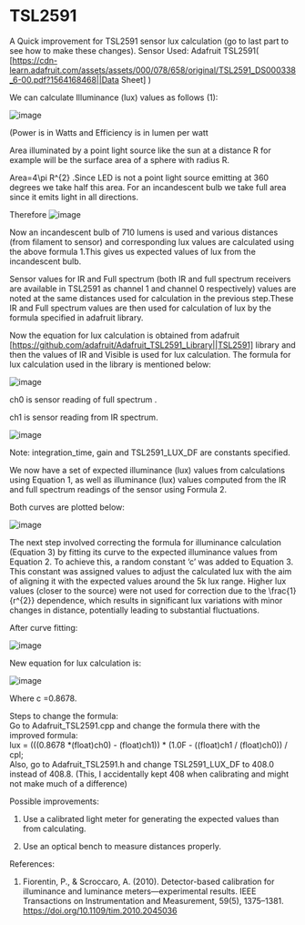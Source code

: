 # TSL2591
A Quick improvement for TSL2591 sensor lux calculation   (go to last part to see how to make these changes).
Sensor Used: Adafruit TSL2591( [https://cdn-learn.adafruit.com/assets/assets/000/078/658/original/TSL2591_DS000338_6-00.pdf?1564168468||Data Sheet] )  

We can calculate Illuminance (lux) values as follows (1):

![image](https://github.com/am0032/TSL2591/assets/123314532/cb681c80-f6f2-4aa6-9af3-5a090b2a9731)



(Power is in Watts and Efficiency is in lumen per watt  

Area illuminated by a point light source like the sun at a distance R for example will be the surface area of a sphere with radius R.  

Area=4\pi R^{2} .Since LED is not a point light source emitting at 360 degrees we take half this area. For an incandescent bulb we take full area since it emits light in all directions. 

Therefore ![image](https://github.com/am0032/TSL2591/assets/123314532/e50ba097-efd9-4a40-90ca-34b9f89b724a)


Now an incandescent bulb of 710 lumens is used and various distances (from filament to sensor) and corresponding lux values are calculated using the above formula 1.This gives us expected values of lux from the incandescent bulb.  

Sensor values for IR and Full spectrum (both IR and full spectrum receivers are available in TSL2591 as channel 1 and channel 0 respectively) values are noted at the same distances used for calculation in the previous step.These IR and Full spectrum values are then used for calculation of lux by the formula specified in adafruit library.  

Now the equation for lux calculation is obtained from adafruit [https://github.com/adafruit/Adafruit_TSL2591_Library||TSL2591] library and then the values of IR and Visible is used for lux calculation. The formula for lux calculation used in the library is mentioned below:  

![image](https://github.com/am0032/TSL2591/assets/123314532/03617fbf-889b-4c14-92c1-531ff118983c)  


ch0 is sensor reading of full spectrum .  

ch1 is sensor reading from IR spectrum.  

![image](https://github.com/am0032/TSL2591/assets/123314532/46cf00ca-343a-47d7-be0b-92fe14c9b0f2)  


Note: integration_time, gain and TSL2591_LUX_DF are constants specified.  

We now have a set of expected illuminance (lux) values from calculations using Equation 1, as well as illuminance (lux) values computed from the IR and full spectrum readings of the sensor using Formula 2.  

Both curves are plotted below:  

![image](https://github.com/am0032/TSL2591/assets/123314532/e8a4ce5b-422a-4313-a8a0-0a2892152331)  




The next step involved correcting the formula for illuminance calculation (Equation 3) by fitting its curve to the expected illuminance values from Equation 2. To achieve this, a random constant ‘c’ was added to Equation 3. This constant was assigned values to adjust the calculated lux with the aim of aligning it with the expected values around the 5k lux range. Higher lux values (closer to the source) were not used for correction due to the \frac{1}{r^{2}} dependence, which results in significant lux variations with minor changes in distance, potentially leading to substantial fluctuations.  

After curve fitting:  

![image](https://github.com/am0032/TSL2591/assets/123314532/ed8cc051-b638-4148-8d83-7d5234a440db)  


New equation for lux calculation is:  

![image](https://github.com/am0032/TSL2591/assets/123314532/647b0bc8-fe0c-4833-973d-defe377789bc)


Where c =0.8678.  

Steps to change the formula:  
Go to Adafruit_TSL2591.cpp and change the formula there with the improved formula:  
lux = (((0.8678 *(float)ch0) - (float)ch1)) * (1.0F - ((float)ch1 / (float)ch0)) / cpl;  
Also, go to Adafruit_TSL2591.h  and change TSL2591_LUX_DF to 408.0 instead of 408.8. (This, I accidentally kept 408 when calibrating and might not make much of a difference)  



Possible improvements:

1) Use a calibrated light meter for generating the expected values than from calculating.

2) Use an optical bench to measure distances properly.

References:  
1) Fiorentin, P., & Scroccaro, A. (2010). Detector-based calibration for illuminance and luminance meters—experimental results. IEEE Transactions on Instrumentation and Measurement, 59(5), 1375–1381. https://doi.org/10.1109/tim.2010.2045036 
